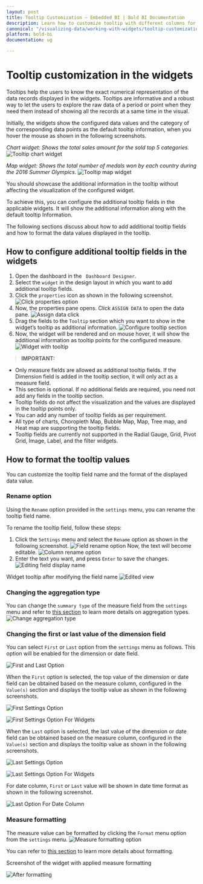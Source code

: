 ```yaml
---
layout: post
title: Tooltip Customization – Embedded BI | Bold BI Documentation
description: Learn how to customize tooltip with different columns for different widgets in Bold BI Embedded dashboard.
canonical: "/visualizing-data/working-with-widgets/tooltip-customization/"
platform: bold-bi
documentation: ug

---
```


# Tooltip customization in the widgets

Tooltips help the users to know the exact numerical representation of the data records displayed in the widgets.  Tooltips are informative and a robust way to let the users to explore the raw data of a period or point when they need them instead of showing all the records at a same time in the visual. 

Initially, the widgets show the configured data values and the category of the corresponding data points as the default tooltip information, when you hover the mouse as shown in the following screenshots.

*Chart widget: Shows the total sales amount for the sold top 5 categories.* 
 ![Tooltip chart widget](/static/assets/visualizing-data/working-with-widgets/images/Tooltip01.png)

*Map widget: Shows the total number of medals won by each country during the 2016 Summer Olympics.*
 ![Tooltip map widget](/static/assets/visualizing-data/working-with-widgets/images/Tooltip02.png)

You should showcase the additional information in the tooltip without affecting the visualization of the configured widget.

To achieve this, you can configure the additional tooltip fields in the applicable widgets. It will show the additional information along with the default tooltip Information. 

The following sections discuss about how to add additional tooltip fields and how to format the data values displayed in the tooltip.

## How to configure additional tooltip fields in the widgets

1.	Open the dashboard in the ` Dashboard Designer`. 
2.	Select the  `widget` in the design layout in which you want to add additional tooltip fields. 
3.	Click the `properties` icon as shown in the following screenshot.
 ![Click properties option](/static/assets/visualizing-data/working-with-widgets/images/Tooltip03.png)
4.	Now, the properties pane opens. Click `ASSIGN DATA` to open the data pane. 
 ![Assign data click](/static/assets/visualizing-data/working-with-widgets/images/Tooltip04.png)
5.	Drag the fields to the `Tooltip` section which you want to show in the widget’s tooltip as additional information.
 ![Configure tooltip section](/static/assets/visualizing-data/working-with-widgets/images/Tooltip05.png)
6.	Now, the widget will be rendered and on mouse hover, it will show the additional information as tooltip points for the configured measure. 
 ![Widget with tooltip](/static/assets/visualizing-data/working-with-widgets/images/Tooltip06.png)

> **IMPORTANT:**
* Only measure fields are allowed as additional tooltip fields. If the Dimension field is added in the tooltip section, it will only act as a measure field.
* This section is optional. If no additional fields are required, you need not add any fields in the tooltip section.
* Tooltip fields do not affect the visualization and the values are displayed in the tooltip points only.
* You can add any number of tooltip fields as per requirement.
* All type of charts, Choropleth Map, Bubble Map, Map, Tree map, and Heat map are supporting the tooltip fields.
* Tooltip fields are currently not supported in the Radial Gauge, Grid, Pivot Grid, Image, Label, and the filter widgets. 

## How to format the tooltip values
You can customize the tooltip field name and the format of the displayed data value. 

### Rename option

Using the `Rename` option provided in the `settings` menu, you can rename the tooltip field name. 

To rename the tooltip field, follow these steps:
1.	Click the `Settings` menu and select the `Rename` option as shown in the following screenshot. 
 ![Field rename option](/static/assets/visualizing-data/working-with-widgets/images/Tooltip07.png)
Now, the text will become editable. 
 ![Column rename option](/static/assets/visualizing-data/working-with-widgets/images/Tooltip08.png)
2.	Enter the text you want, and press `Enter` to save the changes.
 ![Editing field display name](/static/assets/visualizing-data/working-with-widgets/images/Tooltip09.png)
 
Widget tooltip after modifying the field name
 ![Edited view](/static/assets/visualizing-data/working-with-widgets/images/Tooltip10.png)

### Changing the aggregation type
You can change the `summary type` of the measure field from the `settings` menu and refer to [this section](/visualizing-data/working-with-widgets/aggregating-value-columns-based-on-type/) to learn more details on aggregation types.
 ![Change aggregation type](/static/assets/visualizing-data/working-with-widgets/images/Tooltip11.png)

 ### Changing the first or last value of the dimension field

 You can select `First` or `Last` option from the `settings` menu as follows. This option will be enabled for the dimension or date field.

![First and Last Option](/static/assets/visualizing-data/working-with-widgets/images/first-last-settings.png)

When the `First` option is selected, the top value of the dimension or date field can be obtained based on the measure column, configured in the `Value(s)` section and displays the tooltip value as shown in the following screenshots.

![First Settings Option](/static/assets/visualizing-data/working-with-widgets/images/first-settings.png)

![First Settings Option For Widgets](/static/assets/visualizing-data/working-with-widgets/images/first-settings-widgets.png)

When the `Last` option is selected, the last value of the dimension or date field can be obtained based on the measure column, configured in the `Value(s)` section and displays the tooltip value as shown in the following screenshots.

![Last Settings Option](/static/assets/visualizing-data/working-with-widgets/images/last-settings.png)

![Last Settings Option For Widgets](/static/assets/visualizing-data/working-with-widgets/images/last-settings-widget.png)

For date column, `First` or `Last` value will be shown in date time format as shown in the  following screenshot.

![Last Option For Date Column](/static/assets/visualizing-data/working-with-widgets/images/last-settings-date-column.png)

### Measure formatting

The measure value can be formatted by clicking the `Format` menu option from the `settings` menu. 
 ![Measure formatting option](/static/assets/visualizing-data/working-with-widgets/images/Tooltip12.png)

You can refer to [this section](/visualizing-data/working-with-widgets/formatting-measure-type-column/) to learn more details about formatting. 

Screenshot of the widget with applied measure formatting

 ![After formatting](/static/assets/visualizing-data/working-with-widgets/images/Tooltip13.png)